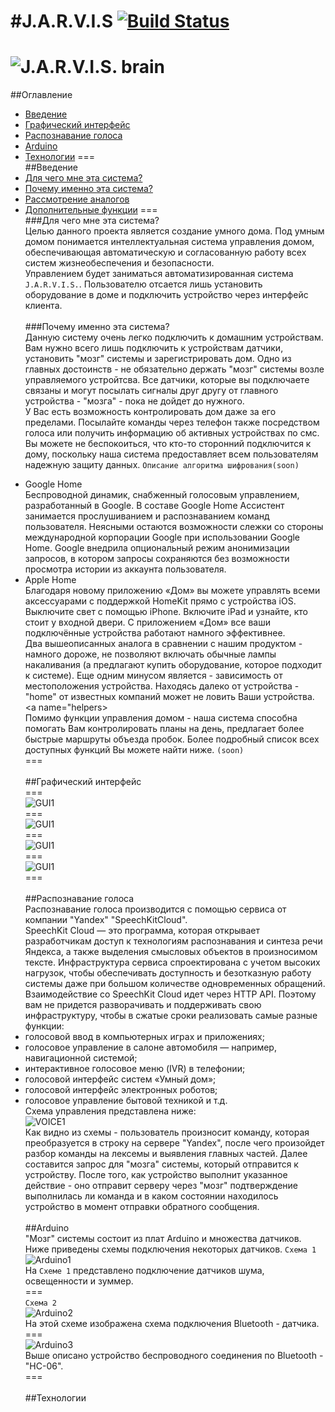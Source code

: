 #J.A.R.V.I.S
[![Build Status](https://travis-ci.org/vladpereskokov/Jarvis.svg?branch=voice)](https://travis-ci.org/vladpereskokov/Jarvis)
===
![J.A.R.V.I.S. brain](https://github.com/vladpereskokov/Jarvis/tree/voice/docs/home.png)
===
##Оглавление
+ [Введение](#introduction)
+ [Графический интерфейс](#GUI)
+ [Распознавание голоса](#Voice)
+ [Arduino](#Arduino)
+ [Технологии](#technologies)
===  
<a name="introduction"></a>
##Введение
+ [Для чего мне эта система?](#why)
+ [Почему именно эта система?](#feautures)
+ [Рассмотрение аналогов](#analogs)
+ [Дополнительные функции](#helpers)
===
<a name="why"></a>  
###Для чего мне эта система?  
Целью данного проекта является создание умного дома. Под умным домом понимается интеллектуальная система управления домом, обеспечивающая автоматическую и согласованную работу всех систем жизнеобеспечения и безопасности.  
Управлением будет заниматься автоматизированная система ```J.A.R.V.I.S.```. Пользователю отсается лишь установить оборудование в доме и подключить устройство через интерфейс клиента.  
<a name="feautures"></a>  
###Почему именно эта система?  
Данную систему очень легко подключить к домашним устройствам. Вам нужно всего лишь подключить к устройствам датчики, установить "мозг" системы и зарегистрировать дом. Одно из главных достоинств - не обязательно держать "мозг" системы возле управляемого устройтсва. Все датчики, которые вы подключаете связаны и могут посылать сигналы друг другу от главного устройства - "мозга" - пока не дойдет до нужного.   
У Вас есть возможность контролировать дом даже за его пределами. Посылайте команды через телефон также посредством голоса или получить информацию об активных устройствах по смс. 
Вы можете не беспокоиться, что кто-то сторонний подключится к дому, поскольку наша система предоставляет всем пользователям надежную защиту данных. ```Описание алгоритма шифрования(soon)```  
<a name="analogs"></a>  
* Google Home  
Беспроводной динамик, снабженный голосовым управлением, разработанный в Google. В составе Google Home Ассистент занимается прослушиванием и распознаванием команд пользователя.
Неясными остаются возможности слежки со стороны международной корпорации Google при использовании Google Home. Google внедрила опциональный режим анонимизации запросов, в котором запросы сохраняются без возможности просмотра истории из аккаунта пользователя.  
* Apple Home  
Благодаря новому приложению «Дом» вы можете управлять всеми аксессуарами с поддержкой HomeKit прямо с устройства iOS. Выключите свет с помощью iPhone. Включите iPad и узнайте, кто стоит у входной двери. С приложением «Дом» все ваши подключённые устройства работают намного эффективнее.  
Два вышеописанных аналога в сравнении с нашим продуктом - намного дороже, не позволяют включать обычные лампы накаливания (а предлагают купить оборудование, которое подходит к системе). Еще одним минусом является - зависимость от местоположения устройства. Находясь далеко от устройства - "home" от известных компаний может не ловить Ваши устройства.   
<a name="helpers></a>  
Помимо функции управления домом - наша система способна помогать Вам контролировать планы на день, предлагает более быстрые маршруты объезда пробок. Более подробный список всех доступных функций Вы можете найти ниже. ```(soon)```  
===  
<a name="GUI"></a>  
##Графический интерфейс  
===  
![GUI1](https://github.com/vladpereskokov/Jarvis/tree/voice/docs/1.jpeg)  
===  
![GUI1](https://github.com/vladpereskokov/Jarvis/tree/voice/docs/2.jpeg)  
===  
![GUI1](https://github.com/vladpereskokov/Jarvis/tree/voice/docs/3.jpeg)  
===  
![GUI1](https://github.com/vladpereskokov/Jarvis/tree/voice/docs/4.jpeg)  
===  
<a name="Voice"></a>  
##Распознавание голоса  
Распознавание голоса производится с помощью сервиса от компании "Yandex" "SpeechKitCloud".   
SpeechKit Cloud — это программа, которая открывает разработчикам доступ к технологиям распознавания и синтеза речи Яндекса, а также выделения смысловых объектов в произносимом тексте. Инфраструктура сервиса спроектирована с учетом высоких нагрузок, чтобы обеспечивать доступность и безотказную работу системы даже при большом количестве одновременных обращений.    
Взаимодействие со SpeechKit Cloud идет через HTTP API. Поэтому вам не придется разворачивать и поддерживать свою инфраструктуру, чтобы в сжатые сроки реализовать самые разные функции:    
* голосовой ввод в компьютерных играх и приложениях;  
* голосовое управление в салоне автомобиля — например,   навигационной системой;  
* интерактивное голосовое меню (IVR) в телефонии;  
* голосовой интерфейс систем «Умный дом»;  
* голосовой интерфейс электронных роботов;  
* голосовое управление бытовой техникой и т.д.  
Схема управления представлена ниже:  
![VOICE1](https://github.com/vladpereskokov/Jarvis/tree/voice/docs/Voice1.png)  
Как видно из схемы - пользователь произносит команду, которая преобразуется в строку на сервере "Yandex", после чего произойдет разбор команды на лексемы и выявления главных частей. Далее составится запрос для "мозга" системы, который отправится к устройству. После того, как устройство выполнит указанное действие - оно отправит серверу через "мозг" подтверждение выполнилась ли команда и в каком состоянии находилось устройство в момент отправки обратного сообщения.   
<a name = "Arduino"></a>  
##Arduino  
"Мозг" системы состоит из плат Arduino и множества датчиков. Ниже приведены схемы подключения некоторых датчиков. 
```Схема 1```  
![Arduino1](https://github.com/vladpereskokov/Jarvis/tree/voice/docs/Arduino1.png)  
На ```Схеме 1``` представлено подключение датчиков шума, освещенности и зуммер.   
===  
```Схема 2```  
![Arduino2](https://github.com/vladpereskokov/Jarvis/tree/voice/docs/Arduino2.png)  
На этой схеме изображена схема подключения Bluetooth - датчика. 
===  
![Arduino3](https://github.com/vladpereskokov/Jarvis/tree/voice/docs/Arduino3.png)  
Выше описано устройство беспроводного соединения по Bluetooth - "HC-06".  
===  
<a name="technologies"></a>  
##Технологии  
